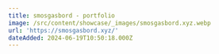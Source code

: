 ```yaml
---
title: smosgasbord - portfolio
image: /src/content/showcase/_images/smosgasbord.xyz.webp
url: 'https://smosgasbord.xyz/'
dateAdded: 2024-06-19T10:50:18.000Z
---
```


